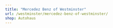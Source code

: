 ```yaml
---
title: "Mercedez Benz of Westminster"
url: /westminster/mercedez-benz-of-westminster/
shop: Autohaus
---
```

